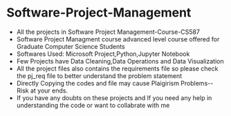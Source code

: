 # Software-Project-Management
- All the projects in Software Project Management-Course-CS587 
- Software Project Managment course advanced level course offered for Graduate Computer Science Students
- Softwares Used: Microsoft Project,Python,Jupyter Notebook
- Few Projects have Data Cleaning,Data Operations and Data Visualization 
- All the project files also contains the requirements file so please check the pj_req file to better understand the problem statement
- Directly Copying the codes and file may cause Plaigirism Problems-- Risk at your ends.
- If you have any doubts on these projects and If you need any help in understanding the code or want to collabrate with me
  
